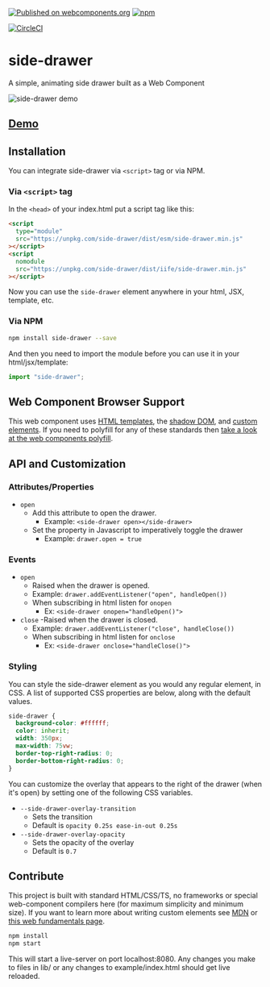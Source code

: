 [![Published on webcomponents.org](https://img.shields.io/badge/webcomponents.org-published-blue.svg?style=flat-square)](https://www.webcomponents.org/element/side-drawer) [![npm](https://img.shields.io/npm/v/side-drawer.svg)](https://npmjs.org/package/side-drawer)

[![CircleCI](https://circleci.com/gh/wes566/side-drawer.svg?style=svg)](https://circleci.com/gh/wes566/side-drawer)

# side-drawer

A simple, animating side drawer built as a Web Component

![side-drawer demo](demo.gif)

## [Demo](https://side-drawer.netlify.com/)

## Installation

You can integrate side-drawer via `<script>` tag or via NPM.

### Via `<script>` tag

In the `<head>` of your index.html put a script tag like this:

```html
<script
  type="module"
  src="https://unpkg.com/side-drawer/dist/esm/side-drawer.min.js"
></script>
<script
  nomodule
  src="https://unpkg.com/side-drawer/dist/iife/side-drawer.min.js"
></script>
```

Now you can use the `side-drawer` element anywhere in your html, JSX, template, etc.

### Via NPM

```bash
npm install side-drawer --save
```

And then you need to import the module before you can use it in your html/jsx/template:

```js
import "side-drawer";
```

## Web Component Browser Support

This web component uses [HTML templates](https://caniuse.com/#feat=template), the [shadow DOM](https://caniuse.com/#feat=shadowdomv1), and [custom elements](https://caniuse.com/#feat=custom-elementsv1). If you need to polyfill for any of these standards then [take a look at the web components polyfill](https://github.com/webcomponents/webcomponentsjs).

## API and Customization

### Attributes/Properties

- `open`
  - Add this attribute to open the drawer.
    - Example: `<side-drawer open></side-drawer>`
  - Set the property in Javascript to imperatively toggle the drawer
    - Example: `drawer.open = true`

### Events

- `open`
  - Raised when the drawer is opened.
  - Example: `drawer.addEventListener("open", handleOpen())`
  - When subscribing in html listen for `onopen`
    - Ex: `<side-drawer onopen="handleOpen()">`
- `close`
  -Raised when the drawer is closed.
  - Example: `drawer.addEventListener("close", handleClose())`
  - When subscribing in html listen for `onclose`
    - Ex: `<side-drawer onclose="handleClose()">`

### Styling

You can style the side-drawer element as you would any regular element, in CSS. A list of supported CSS properties are below, along with the default values.

```css
side-drawer {
  background-color: #ffffff;
  color: inherit;
  width: 350px;
  max-width: 75vw;
  border-top-right-radius: 0;
  border-bottom-right-radius: 0;
}
```

You can customize the overlay that appears to the right of the drawer (when it's open) by setting one of the following CSS variables.

- `--side-drawer-overlay-transition`
  - Sets the transition
  - Default is `opacity 0.25s ease-in-out 0.25s`
- `--side-drawer-overlay-opacity`
  - Sets the opacity of the overlay
  - Default is `0.7`

## Contribute

This project is built with standard HTML/CSS/TS, no frameworks or special web-component compilers here (for maximum simplicity and minimum size). If you want to learn more about writing custom elements see [MDN](https://developer.mozilla.org/en-US/docs/Web/Web_Components/Using_custom_elements) or [this web fundamentals page](https://developers.google.com/web/fundamentals/web-components/).

```bash
npm install
npm start
```

This will start a live-server on port localhost:8080. Any changes you make to files in lib/ or any changes to example/index.html should get live reloaded.
